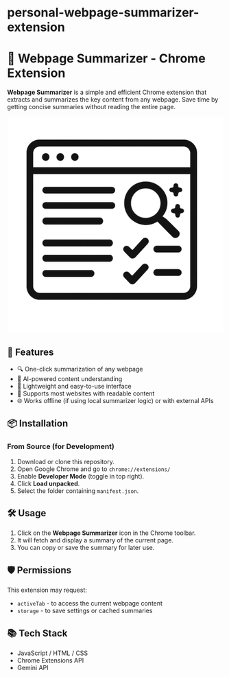 # personal-webpage-summarizer-extension
# 📝 Webpage Summarizer - Chrome Extension

**Webpage Summarizer** is a simple and efficient Chrome extension that extracts and summarizes the key content from any webpage. Save time by getting concise summaries without reading the entire page.

![Icon](icon.png)

## 🚀 Features

- 🔍 One-click summarization of any webpage
- 🧠 AI-powered content understanding
- 🧩 Lightweight and easy-to-use interface
- 📄 Supports most websites with readable content
- 🌐 Works offline (if using local summarizer logic) or with external APIs

## 📦 Installation

### From Source (for Development)

1. Download or clone this repository.
2. Open Google Chrome and go to `chrome://extensions/`
3. Enable **Developer Mode** (toggle in top right).
4. Click **Load unpacked**.
5. Select the folder containing `manifest.json`.

## 🛠️ Usage

1. Click on the **Webpage Summarizer** icon in the Chrome toolbar.
2. It will fetch and display a summary of the current page.
3. You can copy or save the summary for later use.

## 🛡️ Permissions

This extension may request:
- `activeTab` - to access the current webpage content
- `storage` - to save settings or cached summaries

## 📚 Tech Stack

- JavaScript / HTML / CSS
- Chrome Extensions API
- Gemini API
